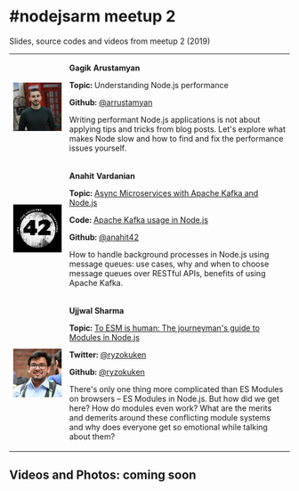 # #nodejsarm meetup 2
Slides, source codes and videos from meetup 2 (2019)

<table border="0">
  <tr>
    <td>
      <a href="" style="color: white">
        <img src="https://github.com/NodeJSArmenia/meetup-2/blob/master/speaker_avatars/Gagik.jpeg" width="150"/>
      </a>
    </td>
    <td>
      <p><strong>Gagik Arustamyan</strong></p>
      <p><strong>Topic: </strong>Understanding Node.js performance</p>
      <p><strong>Github:</strong> <a href="https://github.com/arrustamyan" target="_blank">@arrustamyan</a></p>
      <p>Writing performant Node.js applications is not about applying tips and tricks from blog posts. Let's explore what makes Node slow and how to find and fix the performance issues yourself.</p>
    </td>
  </tr>
    <tr>
    <td width="20%">
      <a href="" style="color: white">
        <img src="https://github.com/NodeJSArmenia/meetup-2/blob/master/speaker_avatars/Anahit.jpeg" width="150"/>
      </a>
    </td>
    <td>
      <p><strong>Anahit Vardanian</strong></p>
      <p><strong>Topic: </strong><a href="https://www.slideshare.net/anahitv/async-microservices-with-apache-kafka-and-nodejs-155634663" target="_blank">Async Microservices with Apache Kafka and Node.js</a></p>
      <p><strong>Code: </strong><a href="https://github.com/anahit42/nodejs-meetup" target="_blank">Apache Kafka usage in Node.js</a></p>
      <p><strong>Github:</strong> <a href="https://github.com/anahit42" target="_blank">@anahit42</a></p>
      <p>How to handle background processes in Node.js using message queues: use cases, why and when to choose message queues over RESTful APIs, benefits of using Apache Kafka.</p>
    </td>
  </tr>
    <tr>
    <td>
      <a href="" style="color: white">
        <img src="https://github.com/NodeJSArmenia/meetup-2/blob/master/speaker_avatars/Ujjwal.jpg" width="150"/>
      </a>
    </td>
    <td>
      <p><strong>Ujjwal Sharma</strong></p>
      <p><strong>Topic: </strong><a href="https://www.icloud.com/keynote/0cPCV6UpL1Ug-4VAzDmPK3ctg#2019-SPb-HolyJS"">To ESM is human: The journeyman's guide to Modules in Node.js</a></p>
      <p><strong>Twitter:</strong> <a href="https://twitter.com/ryzokuken" target="_blank">@ryzokuken</a></p>
      <p><strong>Github:</strong> <a href="https://github.com/ryzokuken" target="_blank">@ryzokuken</a></p>
      <p>There's only one thing more complicated than ES Modules on browsers – ES Modules in Node.js. But how did we get here? How do modules even work? What are the merits and demerits around these conflicting module systems and why does everyone get so emotional while talking about them?</p>
    </td>
  </tr>
</table>


## Videos and Photos: coming soon

